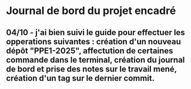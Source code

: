 # Journal de bord du projet encadré
## 04/10 - j'ai bien suivi le guide pour effectuer les opperations suivantes : création d'un nouveau dépôt "PPE1-2025", affectution de certaines commande dans le terminal, création du journal de bord et prise des notes sur le travail mené, création d'un tag sur le  dernier commit.
